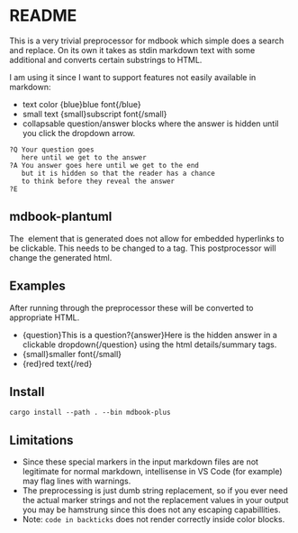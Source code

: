 # README

This is a very trivial preprocessor for mdbook which simple does a search and replace.
On its own it takes as stdin markdown text with some additional and converts certain substrings to HTML.

I am using it since I want to support features not easily available in markdown:

- text color {blue}blue font{/blue}
- small text {small}subscript font{/small}
- collapsable question/answer blocks where the answer is hidden until you click the dropdown arrow.
```
?Q Your question goes
   here until we get to the answer
?A You answer goes here until we get to the end
   but it is hidden so that the reader has a chance
   to think before they reveal the answer
?E
```

## mdbook-plantuml

The <img> element that is generated does not allow for embedded hyperlinks to be clickable. This needs to be changed to a <object> tag. This postprocessor will change the generated html.

## Examples

After running through the preprocessor these will be converted to appropriate HTML.

- {question}This is a question?{answer}Here is the hidden answer in a clickable dropdown{/question}
using the html details/summary tags.
- {small}smaller font{/small}
- {red}red text{/red}

## Install

`cargo install --path . --bin mdbook-plus`

## Limitations

- Since these special markers in the input markdown files are not legitimate for normal markdown, intellisense in VS Code (for example) may flag lines with warnings.
- The preprocessing is just dumb string replacement, so if you ever need the actual marker strings and not the replacement values in your output you may be hamstrung since this does not any escaping capabillities.
- Note: `code in backticks` does not render correctly inside color blocks.
